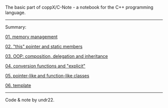 The basic part of coppX/C-Note - a notebook for the C++ programming language.

---

Summary:

[01. memory management](./01_memory_management.md)

[02. "this" pointer and static members](./02_static_members.md)

[03. OOP: composition, delegation and inheritance](./03_OOP_basic.md)

[04. conversion functions and "explicit"](./04_conversion_functions_and_explicit.md)

[05. pointer-like and function-like classes](./05_pointer_like_and_function_like_classes.md)

[06. template](./06_template.md)

---

Code & note by undr22.
